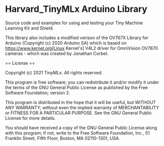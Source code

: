 # Harvard_TinyMLx Arduino Library

Source code and examples for using and testing your Tiny Machine Learning Kit and Shield.

This library also includes a modified verison of the OV767X Library for Arduino (Copyright (c) 2020 Arduino SA) which is based on https://www.kernel.org[Linux Kernel's] V4L2 driver for OmniVision OV7670 cameras - which was created by Jonathan Corbet.

== License ==

Copyright (c) 2021 TinyMLx. All rights reserved.

This program is free software; you can redistribute it and/or modify it under the terms of the GNU General Public License as published by the Free Software Foundation; version 2.

This program is distributed in the hope that it will be useful, but WITHOUT ANY WARRANTY; without even the implied warranty of MERCHANTABILITY or FITNESS FOR A PARTICULAR PURPOSE. See the GNU General Public License for more details.

You should have received a copy of the GNU General Public License along with this program; if not, write to the Free Software Foundation, Inc., 51 Franklin Street, Fifth Floor, Boston, MA 02110-1301, USA.

